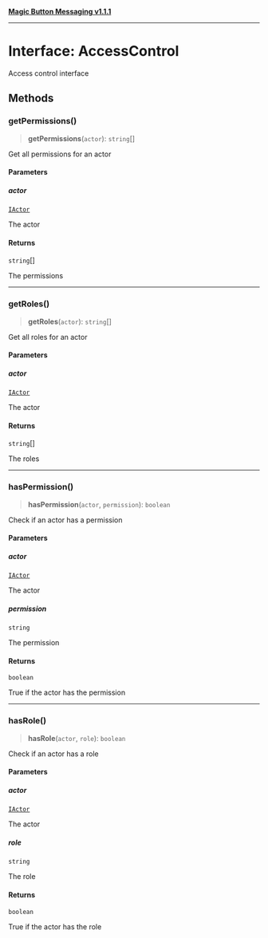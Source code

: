 [**Magic Button Messaging v1.1.1**](../README.md)

***

# Interface: AccessControl

Access control interface

## Methods

### getPermissions()

> **getPermissions**(`actor`): `string`[]

Get all permissions for an actor

#### Parameters

##### actor

[`IActor`](IActor.md)

The actor

#### Returns

`string`[]

The permissions

***

### getRoles()

> **getRoles**(`actor`): `string`[]

Get all roles for an actor

#### Parameters

##### actor

[`IActor`](IActor.md)

The actor

#### Returns

`string`[]

The roles

***

### hasPermission()

> **hasPermission**(`actor`, `permission`): `boolean`

Check if an actor has a permission

#### Parameters

##### actor

[`IActor`](IActor.md)

The actor

##### permission

`string`

The permission

#### Returns

`boolean`

True if the actor has the permission

***

### hasRole()

> **hasRole**(`actor`, `role`): `boolean`

Check if an actor has a role

#### Parameters

##### actor

[`IActor`](IActor.md)

The actor

##### role

`string`

The role

#### Returns

`boolean`

True if the actor has the role
